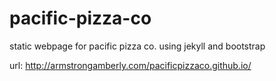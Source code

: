 # pacific-pizza-co

static webpage for pacific pizza co. using jekyll and bootstrap

url: http://armstrongamberly.com/pacificpizzaco.github.io/
